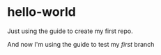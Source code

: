 # hello-world
Just using the guide to create my first repo.

And now I'm using the guide to test my _first_ branch
